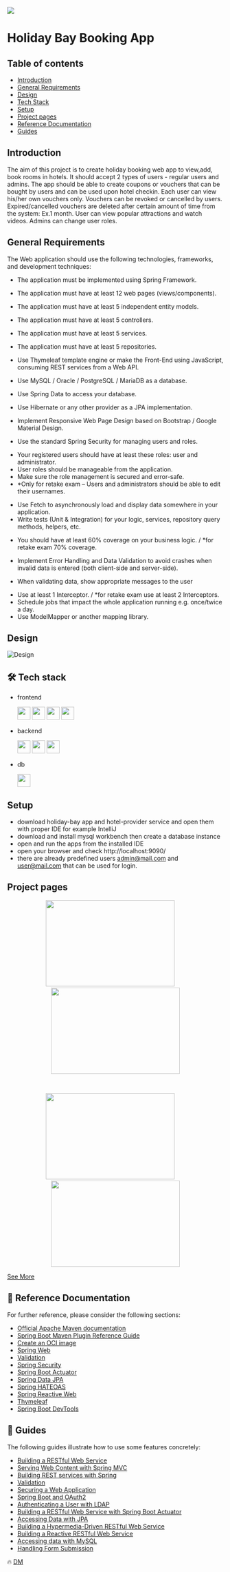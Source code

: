 <p>
 <img src="https://github.com/demarinov/softuni/blob/master/JavaWebModule/SpringAdvanced/ProjectDefense/pics/HolidayBayHome.png"
  />
</p>

# Holiday Bay Booking App

## Table of contents
* [Introduction](#introduction)
* [General Requirements](#general-requirements)
* [Design](#design)
* [Tech Stack](#tech-stack)
* [Setup](#setup)
* [Project pages](#project-pages)
* [Reference Documentation](#reference-documentation)
* [Guides](#guides)


## Introduction
The aim of this project is to create holiday booking web app to view,add, book rooms in hotels.
It should accept 2 types of users - regular users and admins.
The app should be able to create coupons or vouchers that can be bought by users and can be used upon hotel checkin.
Each user can view his/her own vouchers only.
Vouchers can be revoked or cancelled by users.
Expired/cancelled vouchers are deleted after certain amount of time from the system: Ex.1 month.
User can view popular attractions and watch videos.
Admins can change user roles.

## General Requirements

The Web application should use the following technologies, frameworks, and development techniques:
* The application must be implemented using Spring Framework.
*	The application must have at least 12 web pages (views/components).
*	The application must have at least 5 independent entity models.
*	The application must have at least 5 controllers.
*	The application must have at least 5 services.
*	The application must have at least 5 repositories.

*	Use Thymeleaf template engine or make the Front-End using JavaScript,
consuming REST services from a Web API.
*	Use MySQL / Oracle / PostgreSQL / MariaDB as a database.
*	Use Spring Data to access your database.
*	Use Hibernate or any other provider as a JPA implementation.

*	Implement Responsive Web Page Design based on Bootstrap / Google Material Design.
*	Use the standard Spring Security for managing users and roles.
   -	Your registered users should have at least these roles: user and administrator.
   -	User roles should be manageable from the application.
   -	Make sure the role management is secured and error-safe.
   -	*Only for retake exam – Users and administrators should be able to edit their usernames.

*	Use Fetch to asynchronously load and display data somewhere in your application.
*	Write tests (Unit & Integration) for your logic, services, repository query methods, helpers, etc.
   -	You should have at least 60% coverage on your business logic. / *for retake exam 70% coverage.

*	Implement Error Handling and Data Validation to avoid crashes when invalid data is entered
(both client-side and server-side).
   -	When validating data, show appropriate messages to the user

*	Use at least 1 Interceptor. / *for retake exam use at least 2 Interceptors.
*	Schedule jobs that impact the whole application running e.g. once/twice a day.
*	Use ModelМapper or another mapping library.

## Design
![Design](https://github.com/demarinov/softuni/blob/master/JavaWebModule/SpringAdvanced/ProjectDefense/pics/Holiday.drawio.png)

## 🛠️ Tech stack
  * frontend
    <p>
     <img src="https://cdn.jsdelivr.net/gh/devicons/devicon/icons/html5/html5-original.svg" width="30px" height="30px"/>
     <img src="https://cdn.jsdelivr.net/gh/devicons/devicon/icons/javascript/javascript-original.svg" width="30px" height="30px"/>
     <img src="https://cdn.jsdelivr.net/gh/devicons/devicon/icons/css3/css3-original.svg" width="30px" height="30px"/>
     <img src="https://cdn.jsdelivr.net/gh/devicons/devicon/icons/angularjs/angularjs-original.svg" width="30px" height="30px"/>
    </p>
  * backend
    <p>
     <img src="https://cdn.jsdelivr.net/gh/devicons/devicon/icons/java/java-original.svg" width="30px" height="30px"/>
     <img src="https://cdn.jsdelivr.net/gh/devicons/devicon/icons/spring/spring-original.svg" width="30px" height="30px"/>
     <img src="https://blog.softtek.com/hubfs/thymeleaf.png" width="30px" height="30px"/>
    </p>
  * db
    <p>
     <img src="https://cdn.jsdelivr.net/gh/devicons/devicon/icons/mysql/mysql-original.svg" width="30px" height="30px"/>
    </p>

## Setup
  * download holiday-bay app and hotel-provider service and open them with proper IDE for example IntelliJ
  * download and install mysql workbench then create a database instance
  * open and run the apps from the installed IDE
  * open your browser and check http://localhost:9090/
  * there are already predefined users admin@mail.com and user@mail.com that can be used for login.

## Project pages

<p align="center">
 <img src="https://github.com/demarinov/softuni/blob/master/JavaWebModule/SpringAdvanced/ProjectDefense/pics/HolidayBayHotels.png" width="300px" height="200px"/>
 &nbsp; &nbsp; &nbsp;
 <img src="https://github.com/demarinov/softuni/blob/master/JavaWebModule/SpringAdvanced/ProjectDefense/pics/HolidayBayHotelDetails.png" width="300px" height="200px"/>
</p>

<br/>

<p align="center">
 <img src="https://github.com/demarinov/softuni/blob/master/JavaWebModule/SpringAdvanced/ProjectDefense/pics/HolidayBayCashier.png" width="300px" height="200px"/>
 &nbsp; &nbsp; &nbsp;
 <img src="https://github.com/demarinov/softuni/blob/master/JavaWebModule/SpringAdvanced/ProjectDefense/pics/HolidayBayVouchers.png" width="300px" height="200px"/>
</p>

[See More](https://github.com/demarinov/softuni/edit/master/JavaWebModule/SpringAdvanced/ProjectDefense/pics)

## 📖 Reference Documentation

For further reference, please consider the following sections:

* [Official Apache Maven documentation](https://maven.apache.org/guides/index.html)
* [Spring Boot Maven Plugin Reference Guide](https://docs.spring.io/spring-boot/docs/2.7.2/maven-plugin/reference/html/)
* [Create an OCI image](https://docs.spring.io/spring-boot/docs/2.7.2/maven-plugin/reference/html/#build-image)
* [Spring Web](https://docs.spring.io/spring-boot/docs/2.7.2/reference/htmlsingle/#web)
* [Validation](https://docs.spring.io/spring-boot/docs/2.7.2/reference/htmlsingle/#io.validation)
* [Spring Security](https://docs.spring.io/spring-boot/docs/2.7.2/reference/htmlsingle/#web.security)
* [Spring Boot Actuator](https://docs.spring.io/spring-boot/docs/2.7.2/reference/htmlsingle/#actuator)
* [Spring Data JPA](https://docs.spring.io/spring-boot/docs/2.7.2/reference/htmlsingle/#data.sql.jpa-and-spring-data)
* [Spring HATEOAS](https://docs.spring.io/spring-boot/docs/2.7.2/reference/htmlsingle/#web.spring-hateoas)
* [Spring Reactive Web](https://docs.spring.io/spring-boot/docs/2.7.2/reference/htmlsingle/#web.reactive)
* [Thymeleaf](https://docs.spring.io/spring-boot/docs/2.7.2/reference/htmlsingle/#web.servlet.spring-mvc.template-engines)
* [Spring Boot DevTools](https://docs.spring.io/spring-boot/docs/2.7.2/reference/htmlsingle/#using.devtools)

## 📘 Guides

The following guides illustrate how to use some features concretely:

* [Building a RESTful Web Service](https://spring.io/guides/gs/rest-service/)
* [Serving Web Content with Spring MVC](https://spring.io/guides/gs/serving-web-content/)
* [Building REST services with Spring](https://spring.io/guides/tutorials/rest/)
* [Validation](https://spring.io/guides/gs/validating-form-input/)
* [Securing a Web Application](https://spring.io/guides/gs/securing-web/)
* [Spring Boot and OAuth2](https://spring.io/guides/tutorials/spring-boot-oauth2/)
* [Authenticating a User with LDAP](https://spring.io/guides/gs/authenticating-ldap/)
* [Building a RESTful Web Service with Spring Boot Actuator](https://spring.io/guides/gs/actuator-service/)
* [Accessing Data with JPA](https://spring.io/guides/gs/accessing-data-jpa/)
* [Building a Hypermedia-Driven RESTful Web Service](https://spring.io/guides/gs/rest-hateoas/)
* [Building a Reactive RESTful Web Service](https://spring.io/guides/gs/reactive-rest-service/)
* [Accessing data with MySQL](https://spring.io/guides/gs/accessing-data-mysql/)
* [Handling Form Submission](https://spring.io/guides/gs/handling-form-submission/)

🔥 [DM](https://github.com/demarinov)
